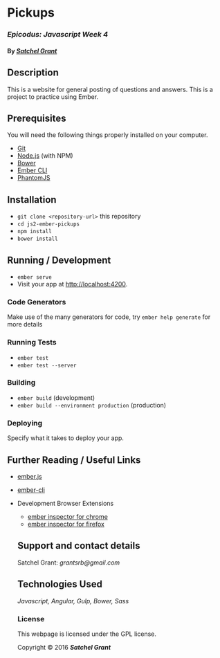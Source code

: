 # Pickups
### _Epicodus: Javascript Week 4_

#### By _[**Satchel Grant**](https://github.com/grantsrb)_

## Description

This is a website for general posting of questions and answers. This is a project to practice using Ember.

## Prerequisites

You will need the following things properly installed on your computer.

* [Git](http://git-scm.com/)
* [Node.js](http://nodejs.org/) (with NPM)
* [Bower](http://bower.io/)
* [Ember CLI](http://ember-cli.com/)
* [PhantomJS](http://phantomjs.org/)

## Installation

* `git clone <repository-url>` this repository
* `cd js2-ember-pickups`
* `npm install`
* `bower install`

## Running / Development

* `ember serve`
* Visit your app at [http://localhost:4200](http://localhost:4200).

### Code Generators

Make use of the many generators for code, try `ember help generate` for more details

### Running Tests

* `ember test`
* `ember test --server`

### Building

* `ember build` (development)
* `ember build --environment production` (production)

### Deploying

Specify what it takes to deploy your app.

## Further Reading / Useful Links

* [ember.js](http://emberjs.com/)
* [ember-cli](http://ember-cli.com/)
* Development Browser Extensions
  * [ember inspector for chrome](https://chrome.google.com/webstore/detail/ember-inspector/bmdblncegkenkacieihfhpjfppoconhi)
  * [ember inspector for firefox](https://addons.mozilla.org/en-US/firefox/addon/ember-inspector/)

  ## Support and contact details

  Satchel Grant: _grantsrb@gmail.com_

  ## Technologies Used

  _Javascript,
  Angular,
  Gulp,
  Bower,
  Sass_

  ### License

  This webpage is licensed under the GPL license.

  Copyright &copy; 2016 **_Satchel Grant_**
